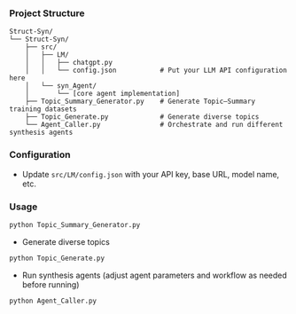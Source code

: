 ### Project Structure
```text
Struct-Syn/
└── Struct-Syn/
    ├── src/
    │   ├── LM/
    │   │   ├── chatgpt.py
    │   │   └── config.json           # Put your LLM API configuration here
    │   └── syn_Agent/
    │       └── [core agent implementation]
    ├── Topic_Summary_Generator.py    # Generate Topic–Summary training datasets
    ├── Topic_Generate.py             # Generate diverse topics
    └── Agent_Caller.py               # Orchestrate and run different synthesis agents
```

### Configuration
- Update `src/LM/config.json` with your API key, base URL, model name, etc.

### Usage
```bash
python Topic_Summary_Generator.py
```

- Generate diverse topics
```bash
python Topic_Generate.py
```

- Run synthesis agents (adjust agent parameters and workflow as needed before running)
```bash
python Agent_Caller.py
```





